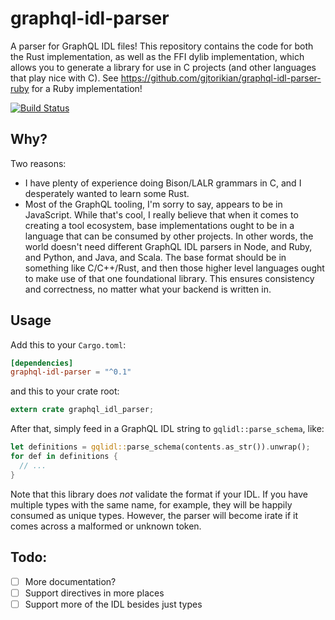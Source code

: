# graphql-idl-parser

A parser for GraphQL IDL files! This repository contains the code for both the Rust implementation,
as well as the FFI dylib implementation, which allows you to generate a library for use in C projects
(and other languages that play nice with C). See https://github.com/gjtorikian/graphql-idl-parser-ruby
for a Ruby implementation!

[![Build Status](https://travis-ci.org/gjtorikian/graphql-idl-parser.svg?branch=master)](https://travis-ci.org/gjtorikian/graphql-idl-parser)

## Why?

Two reasons:

* I have plenty of experience doing Bison/LALR grammars in C, and I desperately wanted to learn some Rust.
* Most of the GraphQL tooling, I'm sorry to say, appears to be in JavaScript. While that's cool, I
really believe that when it comes to creating a tool ecosystem, base implementations ought to be in
a language that can be consumed by other projects. In other words, the world doesn't need different GraphQL
IDL parsers in Node, and Ruby, and Python, and Java, and Scala. The base format should be in something
like C/C++/Rust, and then those higher level languages ought to make use of that one foundational library.
This ensures consistency and correctness, no matter what your backend is written in.

## Usage

Add this to your `Cargo.toml`:

``` toml
[dependencies]
graphql-idl-parser = "^0.1"
```

and this to your crate root:

``` rust
extern crate graphql_idl_parser;
```

After that, simply feed in a GraphQL IDL string to `gqlidl::parse_schema`, like:

``` rust
let definitions = gqlidl::parse_schema(contents.as_str()).unwrap();
for def in definitions {
  // ...
}
```

Note that this library does _not_ validate the format if your IDL. If you have multiple types with
the same name, for example, they will be happily consumed as unique types. However, the parser will
become irate if it comes across a malformed or unknown token.

## Todo:

- [ ] More documentation?
- [ ] Support directives in more places
- [ ] Support more of the IDL besides just types

